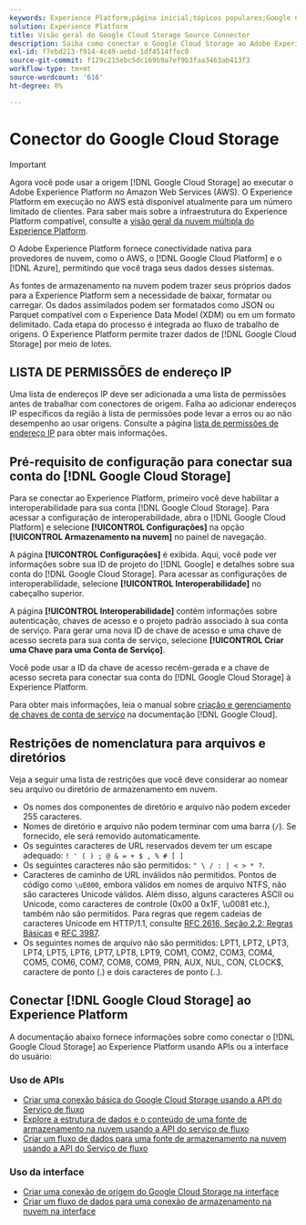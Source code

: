 ```yaml
---
keywords: Experience Platform;página inicial;tópicos populares;Google Cloud Storage;google cloud storage
solution: Experience Platform
title: Visão geral do Google Cloud Storage Source Connector
description: Saiba como conectar o Google Cloud Storage ao Adobe Experience Platform usando APIs ou a interface do usuário.
exl-id: f7ebd213-f914-4c49-aebd-1df4514ffec0
source-git-commit: f129c215ebc5dc169b9a7ef9b3faa3463ab413f3
workflow-type: tm+mt
source-wordcount: '616'
ht-degree: 0%

---
```


# Conector do Google Cloud Storage

>[!IMPORTANT]
>
>Agora você pode usar a origem [!DNL Google Cloud Storage] ao executar o Adobe Experience Platform no Amazon Web Services (AWS). O Experience Platform em execução no AWS está disponível atualmente para um número limitado de clientes. Para saber mais sobre a infraestrutura do Experience Platform compatível, consulte a [visão geral da nuvem múltipla do Experience Platform](../../../landing/multi-cloud.md).

O Adobe Experience Platform fornece conectividade nativa para provedores de nuvem, como o AWS, o [!DNL Google Cloud Platform] e o [!DNL Azure], permitindo que você traga seus dados desses sistemas.

As fontes de armazenamento na nuvem podem trazer seus próprios dados para a Experience Platform sem a necessidade de baixar, formatar ou carregar. Os dados assimilados podem ser formatados como JSON ou Parquet compatível com o Experience Data Model (XDM) ou em um formato delimitado. Cada etapa do processo é integrada ao fluxo de trabalho de origens. O Experience Platform permite trazer dados de [!DNL Google Cloud Storage] por meio de lotes.

## LISTA DE PERMISSÕES de endereço IP

Uma lista de endereços IP deve ser adicionada a uma lista de permissões antes de trabalhar com conectores de origem. Falha ao adicionar endereços IP específicos da região à lista de permissões pode levar a erros ou ao não desempenho ao usar origens. Consulte a página [lista de permissões de endereço IP](../../ip-address-allow-list.md) para obter mais informações.

## Pré-requisito de configuração para conectar sua conta do [!DNL Google Cloud Storage]

Para se conectar ao Experience Platform, primeiro você deve habilitar a interoperabilidade para sua conta [!DNL Google Cloud Storage]. Para acessar a configuração de interoperabilidade, abra o [!DNL Google Cloud Platform] e selecione **[!UICONTROL Configurações]** na opção **[!UICONTROL Armazenamento na nuvem]** no painel de navegação.

<!-- ![](../../images/tutorials/create/google-cloud-storage/nav.png) -->

A página **[!UICONTROL Configurações]** é exibida. Aqui, você pode ver informações sobre sua ID de projeto do [!DNL Google] e detalhes sobre sua conta do [!DNL Google Cloud Storage]. Para acessar as configurações de interoperabilidade, selecione **[!UICONTROL Interoperabilidade]** no cabeçalho superior.

<!-- ![](../../images/tutorials/create/google-cloud-storage/project-access.png) -->

A página **[!UICONTROL Interoperabilidade]** contém informações sobre autenticação, chaves de acesso e o projeto padrão associado à sua conta de serviço. Para gerar uma nova ID de chave de acesso e uma chave de acesso secreta para sua conta de serviço, selecione **[!UICONTROL Criar uma Chave para uma Conta de Serviço]**.

<!-- ![](../../images/tutorials/create/google-cloud-storage/interoperability.png) -->

Você pode usar a ID da chave de acesso recém-gerada e a chave de acesso secreta para conectar sua conta do [!DNL Google Cloud Storage] à Experience Platform.

Para obter mais informações, leia o manual sobre [criação e gerenciamento de chaves de conta de serviço](https://cloud.google.com/iam/docs/creating-managing-service-account-keys) na documentação [!DNL Google Cloud].

## Restrições de nomenclatura para arquivos e diretórios

Veja a seguir uma lista de restrições que você deve considerar ao nomear seu arquivo ou diretório de armazenamento em nuvem.

- Os nomes dos componentes de diretório e arquivo não podem exceder 255 caracteres.
- Nomes de diretório e arquivo não podem terminar com uma barra (`/`). Se fornecido, ele será removido automaticamente.
- Os seguintes caracteres de URL reservados devem ter um escape adequado: `! ' ( ) ; @ & = + $ , % # [ ]`
- Os seguintes caracteres não são permitidos: `" \ / : | < > * ?`.
- Caracteres de caminho de URL inválidos não permitidos. Pontos de código como `\uE000`, embora válidos em nomes de arquivo NTFS, não são caracteres Unicode válidos. Além disso, alguns caracteres ASCII ou Unicode, como caracteres de controle (0x00 a 0x1F, \u0081 etc.), também não são permitidos. Para regras que regem cadeias de caracteres Unicode em HTTP/1.1, consulte [RFC 2616, Seção 2.2: Regras Básicas](https://www.ietf.org/rfc/rfc2616.txt) e [RFC 3987](https://www.ietf.org/rfc/rfc3987.txt).
- Os seguintes nomes de arquivo não são permitidos: LPT1, LPT2, LPT3, LPT4, LPT5, LPT6, LPT7, LPT8, LPT9, COM1, COM2, COM3, COM4, COM5, COM6, COM7, COM8, COM9, PRN, AUX, NUL, CON, CLOCK$, caractere de ponto (.) e dois caracteres de ponto (..).

## Conectar [!DNL Google Cloud Storage] ao Experience Platform

A documentação abaixo fornece informações sobre como conectar o [!DNL Google Cloud Storage] ao Experience Platform usando APIs ou a interface do usuário:

### Uso de APIs

- [Criar uma conexão básica do Google Cloud Storage usando a API do Serviço de fluxo](../../tutorials/api/create/cloud-storage/google.md)
- [Explore a estrutura de dados e o conteúdo de uma fonte de armazenamento na nuvem usando a API do serviço de fluxo](../../tutorials/api/explore/cloud-storage.md)
- [Criar um fluxo de dados para uma fonte de armazenamento na nuvem usando a API do Serviço de fluxo](../../tutorials/api/collect/cloud-storage.md)

### Uso da interface

- [Criar uma conexão de origem do Google Cloud Storage na interface](../../tutorials/ui/create/cloud-storage/google-cloud-storage.md)
- [Criar um fluxo de dados para uma conexão de armazenamento na nuvem na interface](../../tutorials/ui/dataflow/batch/cloud-storage.md)
